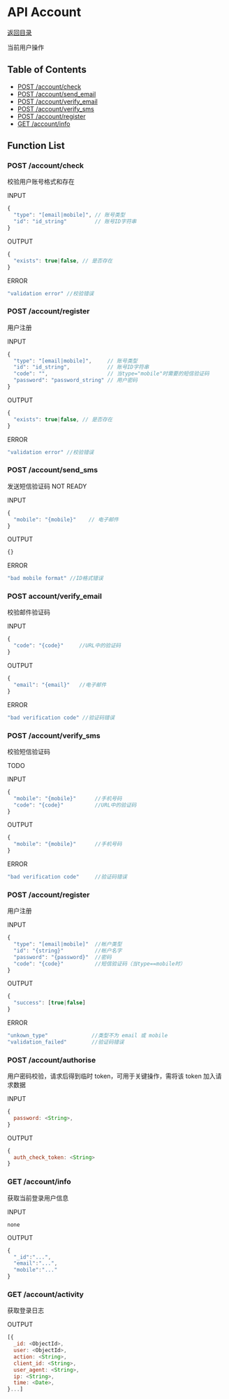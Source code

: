 # API Account

[返回目录](index.md)

当前用户操作

## Table of Contents

* [POST /account/check](#post-account-check)
* [POST /account/send_email](#post-account-send_email)
* [POST /account/verify_email](#post-account-verify_email)
* [POST /account/verify_sms](#post-account-verify_sms)
* [POST /account/register](#post-account-register)
* [GET /account/info](#GET-account-info)

## Function List

### POST /account/check
校验用户账号格式和存在

INPUT
```javascript
{
  "type": "[email|mobile]", // 账号类型
  "id": "id_string"         // 账号ID字符串
}
```
OUTPUT
```javascript
{
  "exists": true|false, // 是否存在
}
```
ERROR
```javascript
"validation error" //校验错误
```

### POST /account/register
用户注册

INPUT
```javascript
{
  "type": "[email|mobile]",     // 账号类型
  "id": "id_string",            // 账号ID字符串
  "code": "",                   // 当type="mobile"时需要的短信验证码
  "password": "password_string" // 用户密码
}
```
OUTPUT
```javascript
{
  "exists": true|false, // 是否存在
}
```
ERROR
```javascript
"validation error" //校验错误
```

### POST /account/send_sms
发送短信验证码 NOT READY

INPUT
```javascript
{
  "mobile": "{mobile}"    // 电子邮件
}
```
OUTPUT
```javascript
{}
```
ERROR
```javascript
"bad mobile format" //ID格式错误
```

### POST account/verify_email

校验邮件验证码

INPUT
```javascript
{
  "code": "{code}"     //URL中的验证码
}
```
OUTPUT
```javascript
{
  "email": "{email}"   //电子邮件
}
```
ERROR
```javascript
"bad verification code" //验证码错误
```

### POST /account/verify_sms
校验短信验证码

TODO

INPUT
```javascript
{
  "mobile": "{mobile}"      //手机号码
  "code": "{code}"          //URL中的验证码
}
```
OUTPUT
```javascript
{
  "mobile": "{mobile}"      //手机号码
}
```
ERROR
```javascript
"bad verification code"     //验证码错误
```

### POST /account/register
用户注册

INPUT
```javascript
{
  "type": "[email|mobile]"  //帐户类型
  "id": "{string}"          //帐户名字
  "password": "{password}"  //密码
  "code": "{code}"          //短信验证码（当type==mobile时）
}
```
OUTPUT
```javascript
{
  "success": [true|false]
}
```
ERROR
```javascript
"unkown_type"              //类型不为 email 或 mobile
"validation_failed"        //验证码错误
```

### POST /account/authorise

用户密码校验，请求后得到临时 token，可用于关键操作，需将该 token 加入请求数据

INPUT
```javascript
{
  password: <String>,
}
```

OUTPUT
```javascript
{
  auth_check_token: <String>
}
```

### GET /account/info
获取当前登录用户信息

INPUT

`none`

OUTPUT
```javascript
{
  "_id":"...",
  "email":"...",
  "mobile":"..."
}
```

### GET /account/activity
获取登录日志

OUTPUT
```javascript
[{
  _id: <ObjectId>,
  user: <ObjectId>,
  action: <String>,
  client_id: <String>,
  user_agent: <String>,
  ip: <String>,
  time: <Date>,
}...]
```
